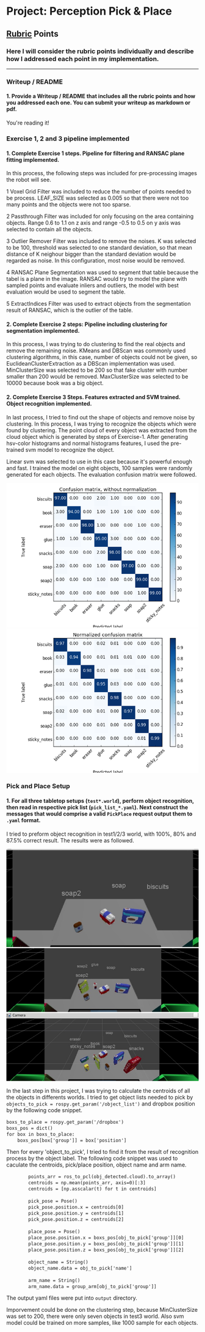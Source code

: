 # Project: Perception Pick & Place

[//]: # (Image References)

[image1]: ./images/model_res_1.png
[image2]: ./images/model_res_2.png
[image3]: ./images/list_1.png
[image4]: ./images/list_2.png
[image5]: ./images/list_3.png

## [Rubric](https://review.udacity.com/#!/rubrics/1067/view) Points
### Here I will consider the rubric points individually and describe how I addressed each point in my implementation.  

---
### Writeup / README

#### 1. Provide a Writeup / README that includes all the rubric points and how you addressed each one.  You can submit your writeup as markdown or pdf.  

You're reading it!

### Exercise 1, 2 and 3 pipeline implemented
#### 1. Complete Exercise 1 steps. Pipeline for filtering and RANSAC plane fitting implemented.

In this process, the following steps was included for pre-processing images the robot will see.

1 Voxel Grid Filter was included to reduce the number of points needed to be process. LEAF_SIZE was selected as 0.005 so that there were not too many points and the objects were not too sparse.

2 Passthrough Filter was included for only focusing on the area containing objects. Range 0.6 to 1.1 on z axis and range -0.5 to 0.5 on y axis was selected to contain all the objects.

3 Outlier Remover Filter was included to remove the noises. K was selected to be 100, threshold was selected to one standard deviation, so that mean distance of K neighour bigger than the standard deviation would be regarded as noise. In this configuration, most noise would be removed.

4 RANSAC Plane Segmentation was used to segment that table because the tabel is a plane in the image. RANSAC would try to model the plane with sampled points and evaluate inliers and outliers, the model with best evaluation would be used to segment the table.

5 ExtractIndices Filter was used to extract objects from the segmentation result of RANSAC, which is the outlier of the table.

#### 2. Complete Exercise 2 steps: Pipeline including clustering for segmentation implemented.  

In this process, I was trying to do clustering to find the real objects and remove the remaining noise. KMeans and DBScan was commonly used clustering algorithms, in this case, number of objects could not be given, so EuclideanClusterExtraction as a DBScan implementation was used. MinClusterSize was selected to be 200 so that fake cluster with number smaller than 200 would be removed. MaxClusterSize was selected to be 10000 because book was a big object. 

#### 2. Complete Exercise 3 Steps.  Features extracted and SVM trained.  Object recognition implemented.

In last process, I tried to find out the shape of objects and remove noise by clustering.
In this process, I was trying to recognize the objects which were found by clustering. The point cloud of every object was extracted from the cloud object which is generated by steps of Exercise-1. After generating hsv-color histograms and normal histograms features, I used the pre-trained svm model to recognize the object.

Linear svm was selected to use in this case because it's powerful enough and fast. I trained the model on eight objects, 100 samples were randomly generated for each objects. The evaluation confusion matrix were followed.

![image1] ![image2]

### Pick and Place Setup

#### 1. For all three tabletop setups (`test*.world`), perform object recognition, then read in respective pick list (`pick_list_*.yaml`). Next construct the messages that would comprise a valid `PickPlace` request output them to `.yaml` format.

I tried to preform object recognition in test1/2/3 world, with 100%, 80% and 87.5% correct result. The results were as followed.

![image3] ![image4]![image5]


In the last step in this project, I was trying to calculate the centroids of all the objects in differents worlds. I tried to get object lists needed to pick by ```objects_to_pick = rospy.get_param('/object_list')``` and dropbox position by the following code snippet.

    boxs_to_place = rospy.get_param('/dropbox')
    boxs_pos = dict()
    for box in boxs_to_place:
        boxs_pos[box['group']] = box['position']


Then for every 'object_to_pick', I tried to find it from the result of recognition process by the object label. The following code snippet was used to caculate the centroids, pick/place position, object name and arm name.

            points_arr = ros_to_pcl(obj_detected.cloud).to_array()
            centroids = np.mean(points_arr, axis=0)[:3]
            centroids = [np.asscalar(t) for t in centroids]

            pick_pose = Pose()
            pick_pose.position.x = centroids[0]
            pick_pose.position.y = centroids[1]
            pick_pose.position.z = centroids[2]

            place_pose = Pose()
            place_pose.position.x = boxs_pos[obj_to_pick['group']][0]
            place_pose.position.y = boxs_pos[obj_to_pick['group']][1]
            place_pose.position.z = boxs_pos[obj_to_pick['group']][2]

            object_name = String()
            object_name.data = obj_to_pick['name']

            arm_name = String()
            arm_name.data = group_arm[obj_to_pick['group']]

The output yaml files were put into ```output``` directory.

Imporvement could be done on the clustering step, because MinClusterSize was set to 200, there were only seven objects in test3 world. Also svm model could be trained on more samples, like 1000 sample for each objects.  